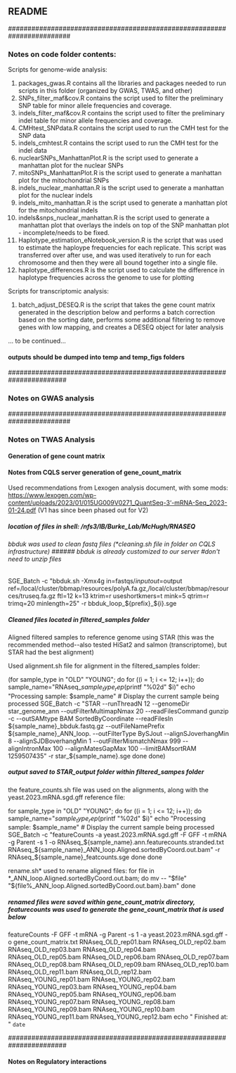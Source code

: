 ## README

########################################################################

### Notes on code folder contents: 

Scripts for genome-wide analysis: 

1) packages_gwas.R contains all the libraries and packages needed to run scripts in this folder (organized by GWAS, TWAS, and other)
2) SNPs_filter_maf&cov.R contains the script used to filter the preliminary SNP table for minor allele frequencies and coverage. 
3) indels_filter_maf&cov.R contains the script used to filter the preliminary indel table for minor allele frequencies and coverage.
4) CMHtest_SNPdata.R contains the script used to run the CMH test for the SNP data
5) indels_cmhtest.R contains the script used to run the CMH test for the indel data
6) nuclearSNPs_ManhattanPlot.R is the script used to generate a manhattan plot for the nuclear SNPs
7) mitoSNPs_ManhattanPlot.R is the script used to generate a manhattan plot for the mitochondrial SNPs
8) indels_nuclear_manhattan.R is the script used to generate a manhattan plot for the nuclear indels
9) indels_mito_manhattan.R is the script used to generate a manhattan plot for the mitochondrial indels
10) indels&snps_nuclear_manhattan.R is the script used to generate a manhattan plot that overlays the indels on top of the SNP manhattan plot - incomplete/needs to be fixed.
11) Haplotype_estimation_eNotebook_version.R is the script that was used to estimate the haploype frequencies for each replicate. This script was transferred over after use, and was used iteratively to run for each chromosome and then they were all bound together into a single file. 
12) haplotype_differences.R is the script used to calculate the difference in haplotype frequencies across the genome to use for plotting

Scripts for transcriptomic analysis: 

1) batch_adjust_DESEQ.R is the script that takes the gene count matrix generated in the description below and performs a batch correction based on the sorting date, performs some additional filtering to remove genes with low mapping, and creates a DESEQ object for later analysis



... to be continued...


#### outputs should be dumped into temp and temp_figs folders

#######################################################################

### Notes on GWAS analysis


########################################################################

### Notes on TWAS Analysis

#### Generation of gene count matrix

#### Notes from CQLS server generation of gene_count_matrix

Used recommendations from Lexogen analysis document, with some mods: 
https://www.lexogen.com/wp-content/uploads/2023/01/015UG009V0271_QuantSeq-3‘-mRNA-Seq_2023-01-24.pdf
(V1 has since been phased out for V2)

##### location of files in shell: /nfs3/IB/Burke_Lab/McHugh/RNASEQ

###### bbduk was used to clean fastq files (*cleaning.sh file in folder on CQLS infrastructure) ###### bbduk is already customized to our server #don't need to unzip files

  SGE_Batch -c "bbduk.sh -Xmx4g in=fastqs/$input out=$output ref=/local/cluster/bbmap/resources/polyA.fa.gz,/local/cluster/bbmap/resources/truseq.fa.gz ftl=12 k=13 ktrim=r useshortkmers=t mink=5 qtrim=r trimq=20 minlength=25" -r bbduk_loop_${prefix}_${i}.sge
  
##### Cleaned files located in filtered_samples folder
Aligned filtered samples to reference genome using STAR (this was the recommended method--also tested HiSat2 and salmon (transcriptome), but STAR had the best alignment)

Used alignment.sh file for alignment in the filtered_samples folder: 

(for sample_type in "OLD" "YOUNG"; do
    for ((i = 1; i <= 12; i++)); do
        sample_name="RNAseq_${sample_type}_rep$(printf "%02d" $i)"
        echo "Processing sample: $sample_name"  # Display the current sample being processed
        SGE_Batch -c "STAR --runThreadN 12 --genomeDir star_genome_ann --outFilterMultimapNmax 20 --readFilesCommand gunzip -c --outSAMtype BAM SortedByCoordinate --readFilesIn ${sample_name}_bbduk.fastq.gz --outFileNamePrefix ${sample_name}_ANN_loop. --outFilterType BySJout --alignSJoverhangMin 8 --alignSJDBoverhangMin 1 --outFilterMismatchNmax 999 --alignIntronMax 100 --alignMatesGapMax 100 --limitBAMsortRAM 1259507435" -r star_${sample_name}.sge
    done
done)

##### output saved to STAR_output folder within filtered_sampes folder
the feature_counts.sh file was used on the alignments, along with the yeast.2023.mRNA.sgd.gff reference file:

for sample_type in "OLD" "YOUNG"; do
    for ((i = 1; i <= 12; i++)); do
        sample_name="${sample_type}_rep$(printf "%02d" $i)"
        echo "Processing sample: $sample_name"  # Display the current sample being processed
        SGE_Batch -c "featureCounts -a yeast.2023.mRNA.sgd.gff -F GFF -t mRNA -g Parent -s 1 -o RNAseq_${sample_name}.ann.featurecounts.stranded.txt RNAseq_${sample_name}_ANN_loop.Aligned.sortedByCoord.out.bam" -r RNAseq_${sample_name}_featcounts.sge
    done
done

rename.sh* used to rename aligned files: for file in *_ANN_loop.Aligned.sortedByCoord.out.bam; do
    mv -- "$file" "${file%_ANN_loop.Aligned.sortedByCoord.out.bam}.bam"
done

##### renamed files were saved within gene_count_matrix directory, featurecounts was used to generate the gene_count_matrix that is used below

featureCounts -F GFF -t mRNA -g Parent -s 1 -a yeast.2023.mRNA.sgd.gff -o gene_count_matrix.txt RNAseq_OLD_rep01.bam RNAseq_OLD_rep02.bam RNAseq_OLD_rep03.bam RNAseq_OLD_rep04.bam RNAseq_OLD_rep05.bam RNAseq_OLD_rep06.bam RNAseq_OLD_rep07.bam RNAseq_OLD_rep08.bam RNAseq_OLD_rep09.bam RNAseq_OLD_rep10.bam RNAseq_OLD_rep11.bam RNAseq_OLD_rep12.bam RNAseq_YOUNG_rep01.bam RNAseq_YOUNG_rep02.bam RNAseq_YOUNG_rep03.bam RNAseq_YOUNG_rep04.bam RNAseq_YOUNG_rep05.bam RNAseq_YOUNG_rep06.bam RNAseq_YOUNG_rep07.bam RNAseq_YOUNG_rep08.bam RNAseq_YOUNG_rep09.bam RNAseq_YOUNG_rep10.bam RNAseq_YOUNG_rep11.bam RNAseq_YOUNG_rep12.bam
echo "  Finished at:           " `date` 

#######################################################################

#### Notes on Regulatory interactions
